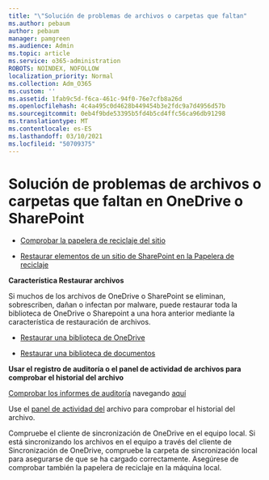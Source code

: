 ```yaml
---
title: "\"Solución de problemas de archivos o carpetas que faltan"
ms.author: pebaum
author: pebaum
manager: pamgreen
ms.audience: Admin
ms.topic: article
ms.service: o365-administration
ROBOTS: NOINDEX, NOFOLLOW
localization_priority: Normal
ms.collection: Adm_O365
ms.custom: ''
ms.assetid: 1fab9c5d-f6ca-461c-94f0-76e7cfb8a26d
ms.openlocfilehash: 4c4a495c0d4628b449454b3e2fdc9a7d4956d57b
ms.sourcegitcommit: 0eb4f9bde53395b5fd4b5cd4ffc56ca96db91298
ms.translationtype: MT
ms.contentlocale: es-ES
ms.lasthandoff: 03/10/2021
ms.locfileid: "50709375"
---
```

# <a name="troubleshooting-missing-files-or-folders-in-onedrive-or-sharepoint"></a>Solución de problemas de archivos o carpetas que faltan en OneDrive o SharePoint

- [Comprobar la papelera de reciclaje del sitio](https://support.microsoft.com/office/restore-items-in-the-recycle-bin-that-were-deleted-from-sharepoint-or-teams-6df466b6-55f2-4898-8d6e-c0dff851a0be)

- [Restaurar elementos de un sitio de SharePoint en la Papelera de reciclaje](https://support.office.com/article/Restore-deleted-files-or-folders-in-OneDrive-949ada80-0026-4db3-a953-c99083e6a84f)



**Característica Restaurar archivos**

Si muchos de los archivos de OneDrive o SharePoint se eliminan, sobrescriben, dañan o infectan por malware, puede restaurar toda la biblioteca de OneDrive o Sharepoint a una hora anterior mediante la característica de restauración de archivos.

- [Restaurar una biblioteca de OneDrive](https://support.office.com/article/restore-your-onedrive-fa231298-759d-41cf-bcd0-25ac53eb8a15)

- [Restaurar una biblioteca de documentos](https://support.office.com/article/restore-a-document-library-317791c3-8bd0-4dfd-8254-3ca90883d39a)

**Usar el registro de auditoría o el panel de actividad de archivos para comprobar el historial del archivo**

[Comprobar los informes de auditoría](https://docs.microsoft.com/microsoft-365/compliance/search-the-audit-log-in-security-and-compliance) </a> navegando [aquí](https://protection.office.com/#/unifiedauditlog)

Use el [panel de actividad del](https://support.office.com/article/File-activity-in-a-document-library-6105ecda-1dd0-4f6f-9542-102bf5c0ffe0) archivo para comprobar el historial del archivo.

Compruebe el cliente de sincronización de OneDrive en el equipo local.  Si está sincronizando los archivos en el equipo a través del cliente de Sincronización de OneDrive, compruebe la carpeta de sincronización local para asegurarse de que se ha cargado correctamente. Asegúrese de comprobar también la papelera de reciclaje en la máquina local.



